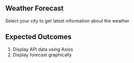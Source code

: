 ## Weather Forecast 

Select your city to get latest information about the weather

## Expected Outcomes

1. Display API data using Axios
2. Display forecast graphically